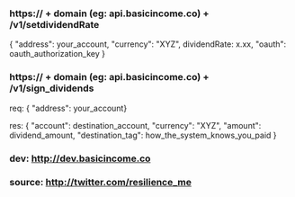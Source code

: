 

### https:// + domain (eg: api.basicincome.co) + /v1/setdividendRate

{ "address": your_account, "currency": "XYZ", dividendRate: x.xx, "oauth": oauth_authorization_key }





### https:// + domain (eg: api.basicincome.co) + /v1/sign_dividends

req: { "address": your_account}

res: { "account": destination_account, "currency": "XYZ", "amount": dividend_amount, "destination_tag": how_the_system_knows_you_paid }




### dev: http://dev.basicincome.co

### source: http://twitter.com/resilience_me
